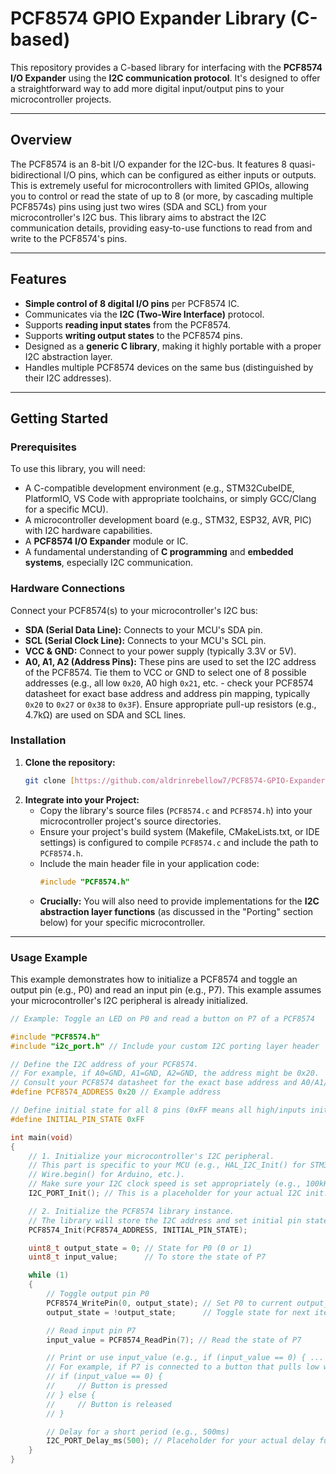 # PCF8574 GPIO Expander Library (C-based)

This repository provides a C-based library for interfacing with the **PCF8574 I/O Expander** using the **I2C communication protocol**. It's designed to offer a straightforward way to add more digital input/output pins to your microcontroller projects.

---

## Overview

The PCF8574 is an 8-bit I/O expander for the I2C-bus. It features 8 quasi-bidirectional I/O pins, which can be configured as either inputs or outputs. This is extremely useful for microcontrollers with limited GPIOs, allowing you to control or read the state of up to 8 (or more, by cascading multiple PCF8574s) pins using just two wires (SDA and SCL) from your microcontroller's I2C bus. This library aims to abstract the I2C communication details, providing easy-to-use functions to read from and write to the PCF8574's pins.

---

## Features

* **Simple control of 8 digital I/O pins** per PCF8574 IC.
* Communicates via the **I2C (Two-Wire Interface)** protocol.
* Supports **reading input states** from the PCF8574.
* Supports **writing output states** to the PCF8574 pins.
* Designed as a **generic C library**, making it highly portable with a proper I2C abstraction layer.
* Handles multiple PCF8574 devices on the same bus (distinguished by their I2C addresses).

---

## Getting Started

### Prerequisites

To use this library, you will need:

* A C-compatible development environment (e.g., STM32CubeIDE, PlatformIO, VS Code with appropriate toolchains, or simply GCC/Clang for a specific MCU).
* A microcontroller development board (e.g., STM32, ESP32, AVR, PIC) with I2C hardware capabilities.
* A **PCF8574 I/O Expander** module or IC.
* A fundamental understanding of **C programming** and **embedded systems**, especially I2C communication.

### Hardware Connections

Connect your PCF8574(s) to your microcontroller's I2C bus:

* **SDA (Serial Data Line):** Connects to your MCU's SDA pin.
* **SCL (Serial Clock Line):** Connects to your MCU's SCL pin.
* **VCC & GND:** Connect to your power supply (typically 3.3V or 5V).
* **A0, A1, A2 (Address Pins):** These pins are used to set the I2C address of the PCF8574. Tie them to VCC or GND to select one of 8 possible addresses (e.g., all low `0x20`, A0 high `0x21`, etc. - check your PCF8574 datasheet for exact base address and address pin mapping, typically `0x20` to `0x27` or `0x38` to `0x3F`). Ensure appropriate pull-up resistors (e.g., 4.7kΩ) are used on SDA and SCL lines.

### Installation

1.  **Clone the repository:**
    ```bash
    git clone [https://github.com/aldrinrebellow7/PCF8574-GPIO-Expander-library-based-on-C.git](https://github.com/aldrinrebellow7/PCF8574-GPIO-Expander-library-based-on-C.git)
    ```
2.  **Integrate into your Project:**
    * Copy the library's source files (`PCF8574.c` and `PCF8574.h`) into your microcontroller project's source directories.
    * Ensure your project's build system (Makefile, CMakeLists.txt, or IDE settings) is configured to compile `PCF8574.c` and include the path to `PCF8574.h`.
    * Include the main header file in your application code:
        ```c
        #include "PCF8574.h"
        ```
    * **Crucially:** You will also need to provide implementations for the **I2C abstraction layer functions** (as discussed in the "Porting" section below) for your specific microcontroller.

---

### Usage Example

This example demonstrates how to initialize a PCF8574 and toggle an output pin (e.g., P0) and read an input pin (e.g., P7). This example assumes your microcontroller's I2C peripheral is already initialized.

```c
// Example: Toggle an LED on P0 and read a button on P7 of a PCF8574

#include "PCF8574.h"
#include "i2c_port.h" // Include your custom I2C porting layer header

// Define the I2C address of your PCF8574.
// For example, if A0=GND, A1=GND, A2=GND, the address might be 0x20.
// Consult your PCF8574 datasheet for the exact base address and A0/A1/A2 mapping.
#define PCF8574_ADDRESS 0x20 // Example address

// Define initial state for all 8 pins (0xFF means all high/inputs initially)
#define INITIAL_PIN_STATE 0xFF

int main(void)
{
    // 1. Initialize your microcontroller's I2C peripheral.
    // This part is specific to your MCU (e.g., HAL_I2C_Init() for STM32,
    // Wire.begin() for Arduino, etc.).
    // Make sure your I2C clock speed is set appropriately (e.g., 100kHz or 400kHz).
    I2C_PORT_Init(); // This is a placeholder for your actual I2C init.

    // 2. Initialize the PCF8574 library instance.
    // The library will store the I2C address and set initial pin states.
    PCF8574_Init(PCF8574_ADDRESS, INITIAL_PIN_STATE);

    uint8_t output_state = 0; // State for P0 (0 or 1)
    uint8_t input_value;      // To store the state of P7

    while (1)
    {
        // Toggle output pin P0
        PCF8574_WritePin(0, output_state); // Set P0 to current output_state
        output_state = !output_state;      // Toggle state for next iteration

        // Read input pin P7
        input_value = PCF8574_ReadPin(7); // Read the state of P7

        // Print or use input_value (e.g., if (input_value == 0) { ... })
        // For example, if P7 is connected to a button that pulls low when pressed:
        // if (input_value == 0) {
        //     // Button is pressed
        // } else {
        //     // Button is released
        // }

        // Delay for a short period (e.g., 500ms)
        I2C_PORT_Delay_ms(500); // Placeholder for your actual delay function
    }
}

